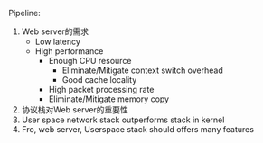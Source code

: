 Pipeline:
1. Web server的需求
	- Low latency
	- High performance
		- Enough CPU resource
			- Eliminate/Mitigate context switch overhead
			- Good cache locality
		- High packet processing rate
		- Eliminate/Mitigate memory copy
2. 协议栈对Web server的重要性
3. User space network stack outperforms stack in kernel
4. Fro, web server, Userspace stack should offers many features
<!--stackedit_data:
eyJoaXN0b3J5IjpbLTE4ODQ2NzU3NDQsMTgzNTc2NzMyMF19
-->